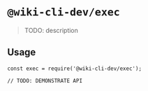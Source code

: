 # `@wiki-cli-dev/exec`

> TODO: description

## Usage

```
const exec = require('@wiki-cli-dev/exec');

// TODO: DEMONSTRATE API
```
